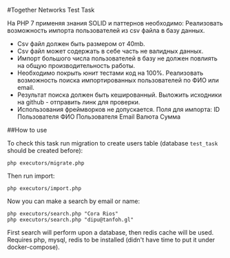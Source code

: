 #Together Networks Test Task


На PHP 7 применяя знания SOLID и паттернов необходимо: 
Реализовать возможность импорта пользователей из csv файла в базу данных. 
- Csv файл должен быть размером от 40mb. 
- Csv файл может содержать в себе часть не валидных данных. 
- Импорт большого числа пользователей в базу не должен повлиять на общую производительность работы. 
- Необходимо покрыть юнит тестами код на 100%. Реализовать возможность поиска импортированных пользователей по ФИО или email. 
- Результат поиска должен быть кешированный. Выложить исходники на github - отправить линк для проверки. 
- Использования фреймворков не допускается. Поля для импорта: ID Пользователя ФИО Пользователя Email Валюта Сумма

##How to use

To check this task run migration to create users table (database `test_task` should be 
created before):
```
php executors/migrate.php
```
Then run import:
```
php executors/import.php
```
Now you can make a search by email or name:
```
php executors/search.php "Cora Rios"
php executors/search.php "dipu@tanfoh.gl" 
```
First search will perform upon a database, then redis cache will be used.
Requires php, mysql, redis to be installed (didn't have time to put it under docker-compose).